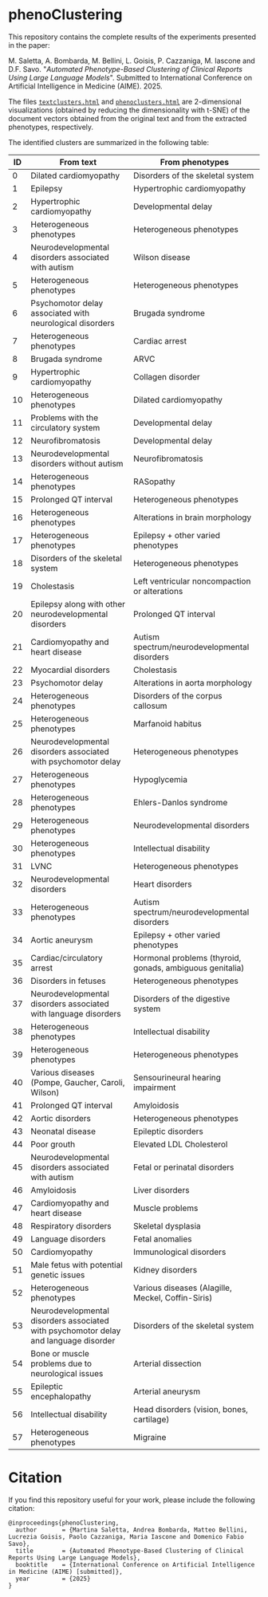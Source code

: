# phenoClustering

This repository contains the complete results of the experiments presented in the paper:

M. Saletta, A. Bombarda, M. Bellini, L. Goisis, P. Cazzaniga, M. Iascone and D.F. Savo. "*Automated Phenotype-Based Clustering of Clinical Reports Using Large Language Models*". Submitted to International Conference on Artificial Intelligence in Medicine (AIME). 2025.

The files [`textclusters.html`](https://htmlpreview.github.io/?https://github.com/Martisal/phenoClustering/blob/main/textclusters.html) and [`phenoclusters.html`](https://htmlpreview.github.io/?https://github.com/Martisal/phenoClustering/blob/main/phenoclusters.html) are 2-dimensional visualizations (obtained by reducing the dimensionality with t-SNE) of the document vectors obtained from the original text and from the extracted phenotypes, respectively. 

The identified clusters are summarized in the following table:

|ID | From text | From phenotypes |
|---|-----------|-----------------|
|0| Dilated cardiomyopathy | Disorders of the skeletal system |
|1 |   Epilepsy |Hypertrophic cardiomyopathy|
|2 |  Hypertrophic cardiomyopathy  |  Developmental delay |        
|3 |  Heterogeneous phenotypes | Heterogeneous phenotypes  |         
|4 |  Neurodevelopmental disorders associated with autism |Wilson disease|      
|5 | Heterogeneous phenotypes  |Heterogeneous phenotypes|          
|6 | Psychomotor delay associated with neurological disorders |Brugada syndrome|
|7 | Heterogeneous phenotypes |Cardiac arrest|          
|8 | Brugada syndrome |ARVC |          
|9 | Hypertrophic cardiomyopathy  |Collagen disorder |          
|10| Heterogeneous phenotypes |Dilated cardiomyopathy|          
|11| Problems with the circulatory system | Developmental delay|           
|12| Neurofibromatosis |Developmental delay|          
|13| Neurodevelopmental disorders without autism |Neurofibromatosis |          
|14|  Heterogeneous phenotypes |RASopathy |            
|15|  Prolonged QT interval |Heterogeneous phenotypes           
|16|  Heterogeneous phenotypes|Alterations in brain morphology|             
|17|  Heterogeneous phenotypes |Epilepsy + other varied phenotypes |          
|18|  Disorders of the skeletal system |Heterogeneous phenotypes|           
|19|  Cholestasis |Left ventricular noncompaction or alterations|           
|20|  Epilepsy along with other neurodevelopmental disorders |Prolonged QT interval   
|21|  Cardiomyopathy and heart disease |Autism spectrum/neurodevelopmental disorders|          
|22|  Myocardial disorders |Cholestasis|           
|23|  Psychomotor delay |Alterations in aorta morphology|          
|24|  Heterogeneous phenotypes |Disorders of the corpus callosum|           
|25|  Heterogeneous phenotypes |Marfanoid habitus |           
|26|  Neurodevelopmental disorders associated with psychomotor delay |Heterogeneous phenotypes|         
|27|  Heterogeneous phenotypes |Hypoglycemia|           
|28| Heterogeneous phenotypes|Ehlers-Danlos syndrome|           
|29|  Heterogeneous phenotypes |Neurodevelopmental disorders|           
|30|  Heterogeneous phenotypes |Intellectual disability           
|31|  LVNC |Heterogeneous phenotypes|           
|32|  Neurodevelopmental disorders  |Heart disorders |          
|33|  Heterogeneous phenotypes |Autism spectrum/neurodevelopmental disorders |            
|34|  Aortic aneurysm  |Epilepsy + other varied phenotypes|           
|35|  Cardiac/circulatory arrest |Hormonal problems (thyroid, gonads, ambiguous genitalia)|         
|36|  Disorders in fetuses |Heterogeneous phenotypes|            
|37|  Neurodevelopmental disorders associated with language disorders  |   Disorders of the digestive system|   
|38|  Heterogeneous phenotypes  |Intellectual disability|          
|39|  Heterogeneous phenotypes    |Heterogeneous phenotypes|         
|40|  Various diseases (Pompe, Gaucher, Caroli, Wilson) |Sensourineural hearing impairment|       
|41|  Prolonged QT interval |Amyloidosis |          
|42|  Aortic disorders |Heterogeneous phenotypes|            
|43|  Neonatal disease |Epileptic disorders |          
|44|  Poor grouth  |Elevated LDL Cholesterol|           
|45|  Neurodevelopmental disorders associated with autism  |Fetal or perinatal disorders|           
|46|  Amyloidosis |Liver disorders | 
|47|  Cardiomyopathy and heart disease  |Muscle problems|          
|48|  Respiratory disorders |Skeletal dysplasia|           
|49|  Language disorders |Fetal anomalies|           
|50|  Cardiomyopathy |Immunological disorders |            
|51|  Male fetus with potential genetic issues |Kidney disorders|           
|52|  Heterogeneous phenotypes |Various diseases (Alagille, Meckel, Coffin-Siris)|           
|53|  Neurodevelopmental disorders associated with psychomotor delay and language disorder |Disorders of the skeletal system|        
|54|  Bone or muscle problems due to neurological issues   |Arterial dissection|        
|55|  Epileptic encephalopathy  |Arterial aneurysm |         
|56|   Intellectual disability |Head disorders (vision, bones, cartilage)|
|57| Heterogeneous phenotypes |Migraine|         

# Citation

If you find this repository useful for your work, please include the following citation:

```
@inproceedings{phenoClustering,
  author       = {Martina Saletta, Andrea Bombarda, Matteo Bellini, Lucrezia Goisis, Paolo Cazzaniga, Maria Iascone and Domenico Fabio Savo},
  title        = {Automated Phenotype-Based Clustering of Clinical Reports Using Large Language Models},
  booktitle    = {International Conference on Artificial Intelligence in Medicine (AIME) [submitted]},
  year         = {2025}
}
```
